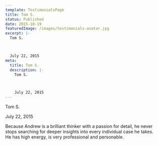 ```yaml
---
template: TestimonialsPage
title: Tom S.
status: Published
date: 2015-10-19
featuredImage: /images/testimonials-avatar.jpg
excerpt: |-
  Tom S.



  July 22, 2015
meta:
  title: Tom S.
  description: |-
    Tom S.



    July 22, 2015
---
```

<!--StartFragment-->

Tom S.



July 22, 2015



Because Andrew is a brilliant thinker with a passion for detail, he never stops searching for deeper insights into every individual case he takes.\
He has high energy, is very professional and personable.

<!--EndFragment-->